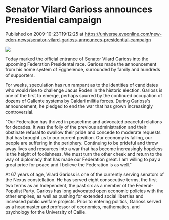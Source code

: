 # Senator Vilard Garioss announces Presidential campaign
Published on 2009-10-23T19:12:25 at https://universe.eveonline.com/new-eden-news/senator-vilard-garioss-announces-presidential-campaign

![](http://www.eve-mercury.net/images/mercurybanner.png)  
  
Today marked the official entrance of Senator Vilard Garioss into the upcoming Federation Presidental race. Garioss made the announcement from his home system of Egghelende, surrounded by family and hundreds of supporters.  
  
For weeks, speculation has run rampant as to the identities of candidates who would rise to challenge Jacus Roden in the historic election. Garioss is one of the first to emerge, perhaps spurred by the continued occupation of dozens of Gallente systems by Caldari militia forces. During Garioss's announcement, he pledged to end the war that has grown increasingly controversial.  
  
"Our Federation has thrived in peacetime and advocated peaceful relations for decades. It was the folly of the previous administration and their obstinate refusal to swallow their pride and concede to moderate requests that has brought us to our current position. Our economy is falling, our people are suffering in the periphery. Continuing to be prideful and throw away lives and resources into a war that has become increasingly hopeless is the height of foolishness. We must turn the other cheek and return to the way of diplomacy that has made our Federation great. I am willing to pay a great price for peace and I believe the Federation is as well."  
  
At 67 years of age, Vilard Garioss is one of the currently serving senators of the Nexus constellation. He has served eight consecutive terms, the first two terms as an Independent, the past six as a member of the Federal-Populist Party. Garioss has long advocated open economic policies with the other empires, as well as pushing for extended social liberties and increased public welfare projects. Prior to entering politics, Garioss served as a headmaster and professor of economics, mathematics, and psychology for the University of Caille.

